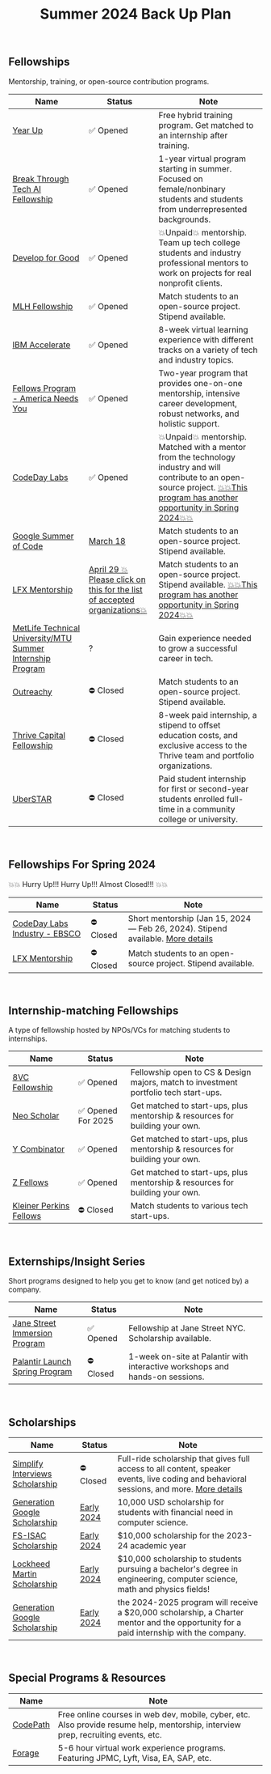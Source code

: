 <h1 align="center">
Summer 2024 Back Up Plan
</h1>

<br/>

## Fellowships
Mentorship, training, or open-source contribution programs.

| Name | Status | Note |
| ---- | ------ | ---- | 
| [Year Up](https://www.yearup.org/students) | ✅ Opened | Free hybrid training program. Get matched to an internship after training. |
| [Break Through Tech AI Fellowship](https://tech.cornell.edu/impact/break-through-tech/break-through-ai/) | ✅ Opened | 1-year virtual program starting in summer. Focused on female/nonbinary students and students from underrepresented backgrounds.|
| [Develop for Good](https://www.developforgood.org/for-students) | ✅ Opened | 💥Unpaid💥 mentorship. Team up tech college students and industry professional mentors to work on projects for real nonprofit clients. |
| [MLH Fellowship](https://fellowship.mlh.io/programs/software-engineering) | ✅ Opened | Match students to an open-source project. Stipend available. |
| [IBM Accelerate](https://careers.ibm.com/campaign/accelerate-application-form/) | ✅ Opened | 8-week virtual learning experience with different tracks on a variety of tech and industry topics. |
| [Fellows Program - America Needs You](https://americaneedsyou.org/fellows-program/) | ✅ Opened | Two-year program that provides one-on-one mentorship, intensive career development, robust networks, and holistic support. |
| [CodeDay Labs](https://labs.codeday.org/) | ✅ Opened | 💥Unpaid💥 mentorship. Matched with a mentor from the technology industry and will contribute to an open-source project. [💥💥This program has another opportunity in Spring 2024💥💥](#fellowships-for-spring-2024)|
| [Google Summer of Code](https://summerofcode.withgoogle.com/) | [March 18](https://developers.google.com/open-source/gsoc/timeline) | Match students to an open-source project. Stipend available. |
| [LFX Mentorship](https://mentorship.lfx.linuxfoundation.org/#projects_all) | [April 29 💥Please click on this for the list of accepted organizations💥](https://github.com/cncf/mentoring/blob/main/programs/lfx-mentorship/2024/02-Jun-Aug/README.md) | Match students to an open-source project. Stipend available. [💥💥This program has another opportunity in Spring 2024💥💥](#fellowships-for-spring-2024) |
| [MetLife Technical University/MTU Summer Internship Program](https://www.metlifecareers.com/ml/Blog?folderId=940) | ? | Gain experience needed to grow a successful career in tech. |
| [Outreachy](https://www.outreachy.org/apply/eligibility/) | ⛔ Closed | Match students to an open-source project. Stipend available. |
| [Thrive Capital Fellowship](https://fellows.thrivecap.com/en/) | ⛔ Closed | 8-week paid internship, a stipend to offset education costs, and exclusive access to the Thrive team and portfolio organizations. |
| [UberSTAR](https://university-uber.icims.com/jobs/126368/job?mobile=false&width=1030&height=500&bga=true&needsRedirect=false&jan1offset=-300&jun1offset=-240) | ⛔ Closed | Paid student internship for first or second-year students enrolled full-time in a community college or university. |

<br/>

## Fellowships For Spring 2024
💥💥 Hurry Up!!! Hurry Up!!! Almost Closed!!! 💥💥

| Name | Status | Note |
| ---- | ------ | ---- | 
| [CodeDay Labs Industry - EBSCO](https://labs.codeday.org/apply) | ⛔ Closed | Short mentorship (Jan 15, 2024 — Feb 26, 2024). Stipend available. [More details](https://github.com/SophieNguyen113/Summer-2024-Back-Up-Plan/blob/main/CodeDay%20Labs%20Spring%2024.png) |  
| [LFX Mentorship](https://mentorship.lfx.linuxfoundation.org/#projects_all) | ⛔ Closed | Match students to an open-source project. Stipend available. |

<br/>

## Internship-matching Fellowships
A type of fellowship hosted by NPOs/VCs for matching students to internships.

| Name | Status | Note |
| ---- | ---- | ---- |
| [8VC Fellowship](https://www.8vc.com/fellowships) | ✅ Opened | Fellowship open to CS & Design majors, match to investment portfolio tech start-ups. |
| [Neo Scholar](https://neo.com/scholars) | ✅ Opened For 2025 | Get matched to start-ups, plus mentorship & resources for building your own. |
| [Y Combinator](https://www.ycombinator.com/apply) | ✅ Opened | Get matched to start-ups, plus mentorship & resources for building your own. |
| [Z Fellows](https://www.zfellows.com/) | ✅ Opened | Get matched to start-ups, plus mentorship & resources for building your own. |
| [Kleiner Perkins Fellows](https://jobs.ashbyhq.com/kleinerperkinsfellows) | ⛔ Closed | Match students to various tech start-ups. |

<br/>

## Externships/Insight Series
Short programs designed to help you get to know (and get noticed by) a company.

| Name | Status | Note |
| ---- | ---- | ---- |
| [Jane Street Immersion Program](https://www.janestreet.com/join-jane-street/programs-and-events/jsip/) | ✅ Opened | Fellowship at Jane Street NYC. Scholarship available. |
| [Palantir Launch Spring Program](https://jobs.lever.co/palantir/220a225d-2f9c-4ee2-b28a-3a9683acb3ec) | ⛔ Closed | 1-week on-site at Palantir with interactive workshops and hands-on sessions. |

<br/>

## Scholarships

| Name | Status | Note |
| ---- | ---- | ---- |
| [Simplify Interviews Scholarship](https://lnkd.in/gBfKe_NW) | ⛔ Closed | Full-ride scholarship that gives full access to all content, speaker events, live coding and behavioral sessions, and more. [More details](https://www.simplifyinterviews.com/) |
| [Generation Google Scholarship](https://buildyourfuture.withgoogle.com/scholarships/generation-google-scholarship) | [Early 2024](https://buildyourfuture.withgoogle.com/scholarships/generation-google-scholarship) | 10,000 USD scholarship for students with financial need in computer science. |
| [FS-ISAC Scholarship](https://www.fsisac.com/scholarships?utm_medium=email&_hsmi=290084339&utm_content=289826386&utm_source=hs_email) | [Early 2024](https://www.fsisac.com/scholarships?utm_medium=email&_hsmi=290084339&utm_content=289826386&utm_source=hs_email) | $10,000 scholarship for the 2023-24 academic year |
| [Lockheed Martin Scholarship](https://lockheedmartin.com/en-us/who-we-are/communities/stem-education/lm-scholarship-program.html) | [Early 2024](https://lockheedmartin.com/en-us/who-we-are/communities/stem-education/lm-scholarship-program.html) | $10,000 scholarship to students pursuing a bachelor's degree in engineering, computer science, math and physics fields! |
| [Generation Google Scholarship](https://corporate.charter.com/newsroom/spectrum-scholars-2024-applications-open) | [Early 2024](https://corporate.charter.com/newsroom/spectrum-scholars-2024-applications-open) | the 2024-2025 program will receive a $20,000 scholarship, a Charter mentor and the opportunity for a paid internship with the company. |

<br/>

## Special Programs & Resources

| Name | Note |
| ---- | ---- |
| [CodePath](https://www.codepath.org/plan-your-codepath) | Free online courses in web dev, mobile, cyber, etc. Also provide resume help, mentorship, interview prep, recruiting events, etc. |
| [Forage](https://www.theforage.com/) | 5-6 hour virtual work experience programs. Featuring JPMC, Lyft, Visa, EA, SAP, etc. |

<br/>
